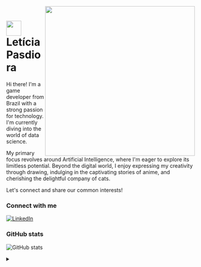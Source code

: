
<img align="right"  height="400" src="https://media1.giphy.com/media/v1.Y2lkPTc5MGI3NjExNngzMTFhZnJ4enZ6eHUzNXVyeWpnZWV1ZWpvMHpiYXFiOW82ZDYydiZlcD12MV9pbnRlcm5hbF9naWZfYnlfaWQmY3Q9cw/YYQ6sw8jt2HRxX4uVi/giphy.gif">

# <img align="center" width="40px" src="https://github.com/leticiap/leticiap/assets/13660806/94aedd2c-ab30-41d7-a142-cc5e98685865"> Letícia Pasdiora 



<p> Hi there! I'm a game developer from Brazil with a strong passion for technology. I'm currently diving into the world of data science.</p>

<p>My primary focus revolves around Artificial Intelligence, where I'm eager to explore its limitless potential. Beyond the digital world, I enjoy expressing my creativity through drawing, indulging in the captivating stories of anime, and cherishing the delightful company of cats.</p>

Let's connect and share our common interests! 

### Connect with me
[![LinkedIn](https://img.shields.io/badge/LinkedIn-000?style=for-the-badge&logo=linkedin&logoColor=ff6e96)](https://www.linkedin.com/in/leticiapasdiora/)

### GitHub stats
![GitHub stats](https://github-readme-stats-git-masterrstaa-rickstaa.vercel.app/api?username=leticiap&hide_title=true&show_icons=true&include_all_commits=true&count_private=true&border_radius=20&&theme=dracula)

<details>
  <summary></summary> 
 
  - Badges by <a href="https://shields.io/">shields.io</a><br>
  - GitHub Stats by <a href="https://github.com/anuraghazra/github-readme-stats">anuraghazra</a>
  - Cat icon by Freepik - <a href="https://www.flaticon.com/free-icons/cat">Flaticon</a>
  - Cat GIF by <a href="https://www.kennymays.com/">Kenny Mays</a>


</details>
